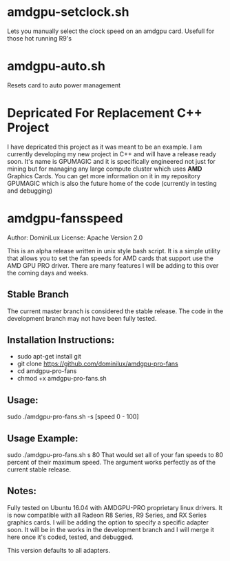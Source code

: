# amdgpu-setclock.sh
Lets you manually select the clock speed on an amdgpu card. Usefull for those hot running R9's

# amdgpu-auto.sh
Resets card to auto power management

# Depricated For Replacement C++ Project
I have depricated this project as it was meant to be an example.  I am currently developing my new project in C++ and will have a release ready soon.  It's name is GPUMAGIC and it is specifically engineered not just for mining but for managing any large compute cluster which uses **AMD** Graphics Cards.  You can get more information on it in my repository GPUMAGIC which is also the future home of the code (currently in testing and debugging)

# amdgpu-fansspeed

Author: DominiLux
License: Apache Version 2.0

This is an alpha release written in unix style bash script.  It is a simple utility that allows you to set the fan speeds for AMD cards that support use the AMD GPU PRO driver.  There are many features I will be adding to this over the coming days and weeks.

## Stable Branch
The current master branch is considered the stable release.  The code in the development branch may not have been fully tested.

## Installation Instructions:
* sudo apt-get install git
* git clone https://github.com/dominilux/amdgpu-pro-fans
* cd amdgpu-pro-fans
* chmod +x amdgpu-pro-fans.sh

## Usage:
sudo ./amdgpu-pro-fans.sh -s [speed 0 - 100]

## Usage Example:
sudo ./amdgpu-pro-fans.sh s 80
That would set all of your fan speeds to 80 percent of their maximum speed.  The argument works perfectly as of the current stable release.

## Notes:
Fully tested on Ubuntu 16.04 with AMDGPU-PRO proprietary linux drivers.  It is now compatible with all Radeon R8 Series, R9 Series, and RX Series graphics cards.  I will be adding the option to specify a specific adapter soon.  It will be in the works in the development branch and I will merge it here once it's coded, tested, and debugged.

This version defaults to all adapters.
